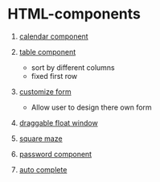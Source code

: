 # HTML-components
1. [calendar component](calendar/index.html)

2. [table component](sortedTable/index.html)
   * sort by different columns
   * fixed first row

3. [customize form](customize_form/index.html)
   * Allow user to design there own form

4. [draggable float window](float_drag_window/index.html)

5. [square maze](square_with_commands/index.html)

6. [password component](password/home.html)

6. [auto complete](auto-complete/index.html)


